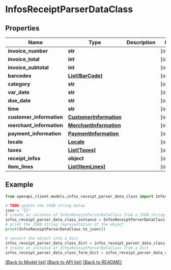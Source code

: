 # InfosReceiptParserDataClass


## Properties

Name | Type | Description | Notes
------------ | ------------- | ------------- | -------------
**invoice_number** | **str** |  | [optional] 
**invoice_total** | **int** |  | [optional] 
**invoice_subtotal** | **int** |  | [optional] 
**barcodes** | [**List[BarCode]**](BarCode.md) |  | [optional] 
**category** | **str** |  | [optional] 
**var_date** | **str** |  | [optional] 
**due_date** | **str** |  | [optional] 
**time** | **str** |  | [optional] 
**customer_information** | [**CustomerInformation**](CustomerInformation.md) |  | [optional] 
**merchant_information** | [**MerchantInformation**](MerchantInformation.md) |  | [optional] 
**payment_information** | [**PaymentInformation**](PaymentInformation.md) |  | [optional] 
**locale** | [**Locale**](Locale.md) |  | [optional] 
**taxes** | [**List[Taxes]**](Taxes.md) |  | [optional] 
**receipt_infos** | **object** |  | [optional] 
**item_lines** | [**List[ItemLines]**](ItemLines.md) |  | [optional] 

## Example

```python
from openapi_client.models.infos_receipt_parser_data_class import InfosReceiptParserDataClass

# TODO update the JSON string below
json = "{}"
# create an instance of InfosReceiptParserDataClass from a JSON string
infos_receipt_parser_data_class_instance = InfosReceiptParserDataClass.from_json(json)
# print the JSON string representation of the object
print(InfosReceiptParserDataClass.to_json())

# convert the object into a dict
infos_receipt_parser_data_class_dict = infos_receipt_parser_data_class_instance.to_dict()
# create an instance of InfosReceiptParserDataClass from a dict
infos_receipt_parser_data_class_form_dict = infos_receipt_parser_data_class.from_dict(infos_receipt_parser_data_class_dict)
```
[[Back to Model list]](../README.md#documentation-for-models) [[Back to API list]](../README.md#documentation-for-api-endpoints) [[Back to README]](../README.md)


